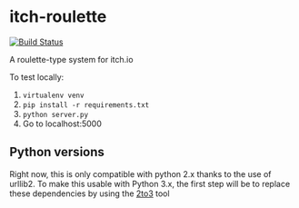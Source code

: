 itch-roulette
==========

[![Build Status](https://travis-ci.org/icbat/itch-roulette.svg?branch=master)](https://travis-ci.org/icbat/itch-roulette)

A roulette-type system for itch.io


To test locally:

1. `virtualenv venv`
2. `pip install -r requirements.txt`
3. `python server.py`
4. Go to localhost:5000

## Python versions

Right now, this is only compatible with python 2.x thanks to the use of urllib2. To make this usable with Python 3.x, the first step will be to replace these dependencies by using the [2to3](https://docs.python.org/2/glossary.html#term-to3) tool 